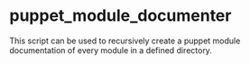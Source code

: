 # puppet_module_documenter
This script can be used to recursively create a puppet module documentation of every module in a defined directory.
